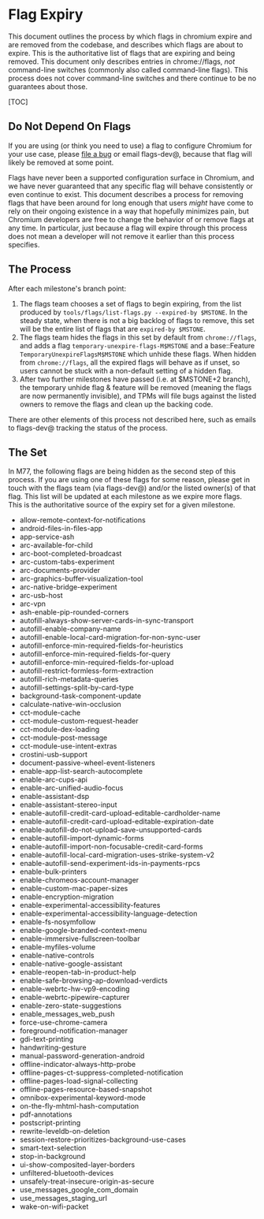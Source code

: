 # Flag Expiry

This document outlines the process by which flags in chromium expire and are
removed from the codebase, and describes which flags are about to expire. This
is the authoritative list of flags that are expiring and being removed. This
document only describes entries in chrome://flags, *not* command-line switches
(commonly also called command-line flags). This process does not cover
command-line switches and there continue to be no guarantees about those.

[TOC]

## Do Not Depend On Flags

If you are using (or think you need to use) a flag to configure Chromium for
your use case, please [file a bug] or email flags-dev@, because that flag will
likely be removed at some point.

Flags have never been a supported configuration surface in Chromium, and we have
never guaranteed that any specific flag will behave consistently or even
continue to exist. This document describes a process for removing flags that
have been around for long enough that users *might* have come to rely on their
ongoing existence in a way that hopefully minimizes pain, but Chromium
developers are free to change the behavior of or remove flags at any time. In
particular, just because a flag will expire through this process does not mean a
developer will not remove it earlier than this process specifies.

## The Process

After each milestone's branch point:

1. The flags team chooses a set of flags to begin expiring, from the list
   produced by `tools/flags/list-flags.py --expired-by $MSTONE`. In the steady
   state, when there is not a big backlog of flags to remove, this set will be
   the entire list of flags that are `expired-by $MSTONE`.
2. The flags team hides the flags in this set by default from `chrome://flags`,
   and adds a flag `temporary-unexpire-flags-M$MSTONE` and a base::Feature
   `TemporaryUnexpireFlagsM$MSTONE` which unhide these flags. When hidden from
   `chrome://flags`, all the expired flags will behave as if unset, so users
   cannot be stuck with a non-default setting of a hidden flag.
3. After two further milestones have passed (i.e. at $MSTONE+2 branch), the
   temporary unhide flag & feature will be removed (meaning the flags are now
   permanently invisible), and TPMs will file bugs against the listed owners to
   remove the flags and clean up the backing code.

There are other elements of this process not described here, such as emails to
flags-dev@ tracking the status of the process.

## The Set

In M77, the following flags are being hidden as the second step of this process.
If you are using one of these flags for some reason, please get in touch with
the flags team (via flags-dev@) and/or the listed owner(s) of that flag. This
list will be updated at each milestone as we expire more flags. This is the
authoritative source of the expiry set for a given milestone.

* allow-remote-context-for-notifications
* android-files-in-files-app
* app-service-ash
* arc-available-for-child
* arc-boot-completed-broadcast
* arc-custom-tabs-experiment
* arc-documents-provider
* arc-graphics-buffer-visualization-tool
* arc-native-bridge-experiment
* arc-usb-host
* arc-vpn
* ash-enable-pip-rounded-corners
* autofill-always-show-server-cards-in-sync-transport
* autofill-enable-company-name
* autofill-enable-local-card-migration-for-non-sync-user
* autofill-enforce-min-required-fields-for-heuristics
* autofill-enforce-min-required-fields-for-query
* autofill-enforce-min-required-fields-for-upload
* autofill-restrict-formless-form-extraction
* autofill-rich-metadata-queries
* autofill-settings-split-by-card-type
* background-task-component-update
* calculate-native-win-occlusion
* cct-module-cache
* cct-module-custom-request-header
* cct-module-dex-loading
* cct-module-post-message
* cct-module-use-intent-extras
* crostini-usb-support
* document-passive-wheel-event-listeners
* enable-app-list-search-autocomplete
* enable-arc-cups-api
* enable-arc-unified-audio-focus
* enable-assistant-dsp
* enable-assistant-stereo-input
* enable-autofill-credit-card-upload-editable-cardholder-name
* enable-autofill-credit-card-upload-editable-expiration-date
* enable-autofill-do-not-upload-save-unsupported-cards
* enable-autofill-import-dynamic-forms
* enable-autofill-import-non-focusable-credit-card-forms
* enable-autofill-local-card-migration-uses-strike-system-v2
* enable-autofill-send-experiment-ids-in-payments-rpcs
* enable-bulk-printers
* enable-chromeos-account-manager
* enable-custom-mac-paper-sizes
* enable-encryption-migration
* enable-experimental-accessibility-features
* enable-experimental-accessibility-language-detection
* enable-fs-nosymfollow
* enable-google-branded-context-menu
* enable-immersive-fullscreen-toolbar
* enable-myfiles-volume
* enable-native-controls
* enable-native-google-assistant
* enable-reopen-tab-in-product-help
* enable-safe-browsing-ap-download-verdicts
* enable-webrtc-hw-vp9-encoding
* enable-webrtc-pipewire-capturer
* enable-zero-state-suggestions
* enable_messages_web_push
* force-use-chrome-camera
* foreground-notification-manager
* gdi-text-printing
* handwriting-gesture
* manual-password-generation-android
* offline-indicator-always-http-probe
* offline-pages-ct-suppress-completed-notification
* offline-pages-load-signal-collecting
* offline-pages-resource-based-snapshot
* omnibox-experimental-keyword-mode
* on-the-fly-mhtml-hash-computation
* pdf-annotations
* postscript-printing
* rewrite-leveldb-on-deletion
* session-restore-prioritizes-background-use-cases
* smart-text-selection
* stop-in-background
* ui-show-composited-layer-borders
* unfiltered-bluetooth-devices
* unsafely-treat-insecure-origin-as-secure
* use_messages_google_com_domain
* use_messages_staging_url
* wake-on-wifi-packet

[file a bug]: https://new.crbug.com
